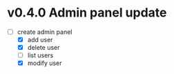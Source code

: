 # v0.4.0 Admin panel update
- [ ] create admin panel
  - [x] add user
  - [x] delete user
  - [ ] list users
  - [x] modify user